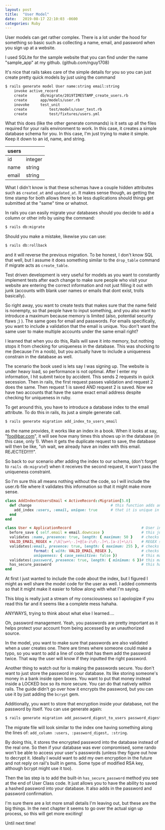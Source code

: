 ```yaml
---
layout: post
title:  "User Model"
date:   2019-08-17 22:10:03 -0600
categories: Ruby
---
```


User models can get rather complex. There is a lot under the hood for something so basic such as collecting a name, email, and password when you sign up at a website.

I used SQLite for the sample website that you can find under the name "sample_app" at my github. (github.com/nguy1708)

It's nice that rails takes care of the simple details for you so you can just create pretty quick models by just using the command 
```Bash
$ rails generate model User name:string email:string
    invoke active_record
    create      db/migrate/2019TIMESTAMP_create_users.rb
    create      app/models/user.rb
    inovoke     test_unit
    create          test/models/user_test.rb
    create          test/fixtures/users.yml
```

What this does (like the other generate commands) is it sets up all the files required for your rails environment to work. In this case, it creates a simple database schema for you. In this case, I'm just trying to make it simple. Keep it down to an id, name, and string. 

| users | |
|------|------|
| id | integer | 
| name | string |   
| email | string |   

What I didn't know is that these schemas have a couple hidden attributes such as `created_at` and `updated_at`. It makes sense though, as getting the time stamp for both allows there to be less duplications should things get submitted at the "same" time or whatnot. 

In rails you can easily migrate your databases should you decide to add a column or other info by using the command:
```bash
$ rails db:migrate
```

Should you make a mistake, likewise you can use:
```bash
$ rails db:rollback
```
and it will reverse the previous migration. To be honest, I don't know SQL that well, but I assume it does something similar to the `drop_table` command if migrate acts as `create_table`.

Test driven development is very useful for models as you want to constantly implement tests after each change to make sure people who visit your website are entering the correct information and not just filling it out with junk (accounts with blank user names or emails that dont exist, trolls basically).

So right away, you want to create tests that makes sure that the name field is nonempty, so that people have to input something, and you also want to introduce a maximum because memory is limited (also, potential security flaws ;) ). The same goes for email and passwords. For emails specifically, you want to include a validation that the email is unique. You don't want the same user to make multiple accounts under the same email right? 

I learned that when you do this, Rails will save it into memory, but nothing stops it from checking for uniqueness in the database. This was shocking to me (because I'm a noob), but you actually have to include a uniqueness constrain in the database as well. 

The scenario the book used is lets say I was signing up. The website is under heavy load, so performance is not optimal. After I enter my information, I hit submit twice by accident. This sends 2 requests in quick secession. Then in rails, the first request passes validation and request 2 does the same. Then request 1 is saved AND request 2 is saved. Now we have two accounts that have the same exact email address despite checking for uniqueness in ruby.

To get around this, you have to introduce a database index to the email attribute. To do this in rails, its just a simple generate call.
```bash
$ rails generate migration add_index_to_users_email
```
as the name provides, it works like an index in a book. When it looks at say, "foo@bar.com", it will see how many times this shows up in the database (in this case, only 1). When it gets the duplicate request to save, the database will then be like, "oh wait, we already have an index with this email. REJECTED!!!!!".

So back to our scenario after adding the index to our schema, (don't forget to `rails db:migrate`!) when it receives the second request, it won't pass the uniqueness constraint. 

So I'm sure this all means nothing without the code, so I will include the user.rb file where it validates this information so that it might make more sense. 

```ruby
class AddIndextoUsersEmail < ActiveRecord::Migration[5.0]
  def change                                    # this function adds an index to the users email so 
    add_index :users, :email, unique: true      # that it is unique in the database
  end
end
```

```ruby
class User < ApplicationRecord                                # User inherits from ApplicationRecord
  before_save { self.email = email.downcase }                 # this just makes it so that emails are not case sensitive
  validates :name, presence: true, length: { maximum: 50 }    # checks user name is not blank, and has a max of 50 char
  VALID_EMAIL_REGEX = /\A[\w+\-.]+@[a-z\d\-.]+\.[a-z]+\z/i    # REGEX symbols
  validates(:email, presence: true, length: { maximum: 255 }, # checks to make sure email is nonempty and has a maximum limit
             format: { with: VALID_EMAIL_REGEX },             # checks email to make sure that symbols other than '@' are not used AND '@' and '.' has to be used to follow the convention of 'foo@bar.com'
             uniqueness: { case_sensitive: false })           # this makes sure the email is unique and is not case sensitive
  validates(:password, presence: true, length: { minimum: 6 })# this makes sure the password is nonempty, and has a minimum of 6 chars
  has_secure_password                                         # this hashes up the password such that if the db was obtained by a third party, they wouldn't be able to see the passwords
end
```

At first I just wanted to include the code about the index, but I figured I might as well share the model code for the user as well. I added comments so that it might make it easier to follow along with what I'm saying. 

This blog is really just a stream of my consciousness so I apologize if you read this far and it seems like a complete mess hahaha.

ANYWAYS, trying to think about what else I learned....

Oh, password management. Yeah, you passwords are pretty important as it helps protect your account from being accessed by an unauthorized source.

In the model, you want to make sure that passwords are also validated when a user creates one. There are times where someone could make a typo, so you want to add a line of code that has them add the password twice. That way the user will know if they inputted the right password.

Another thing to watch out for is making the passwords secure. You don't want to just store the password in your database. Its like storing someone's money in a bank inside open boxes. You want to put that money instead inside a LOCKED box so its more secure. You can do that natively within rails. The guide didn't go over how it encrypts the password, but you can use it by just adding the `bcrypt` gem. 

Additionally, you want to store that encryption inside your database, not the password by itself. You can use generate again:
```bash
$ rails generate migration add_password_digest_to_users password_digest:string
```

The migrate file will look similar to the index one having something along the lines of:
`add_column :users, :password_digest, :string`.

By doing this, it stores the encrypted password into the database instead of the real one. So then if your database was ever compromised, some rando won't be able to access your user's passwords (unless they figure out how to decrypt it. Ideally I would want to add my own encryption in the future and not reply on rail's built in gems. Some type of modified RSA key, although bcrypt might use it too).

Then the las step is to add the built-in `has_secure_password` method you see at the end of User Class code. It just allows you to have the ability to saved a hashed password into your database. It also adds in the password and password confirmation. 

I'm sure there are a lot more small details I'm leaving out, but these are the big things. In the next chapter it seems to go over the actual sign up process, so this will get more exciting!

Until next time!